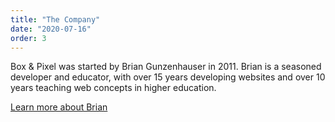 ```yaml
---
title: "The Company"
date: "2020-07-16"
order: 3
---
```


Box & Pixel was started by Brian Gunzenhauser in 2011. Brian is a seasoned developer and educator, with over 15 years developing websites and over 10 years teaching web concepts in higher education.

[Learn more about Brian](https://briangunzenhauser.com) 